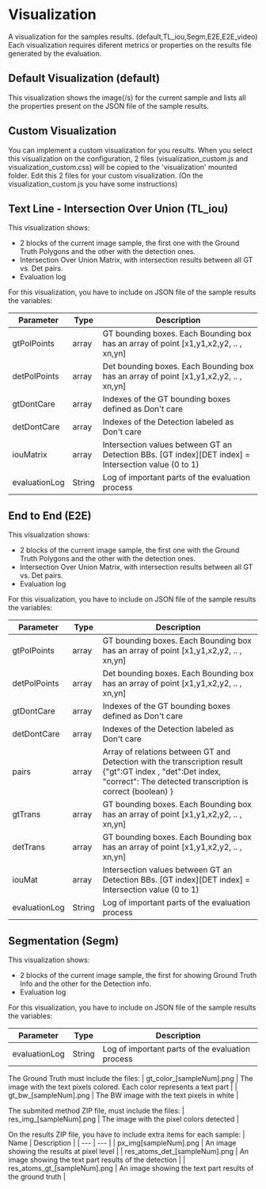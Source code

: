 # Visualization
A visualization for the samples results. (default,TL_iou,Segm,E2E,E2E_video) Each visualization requires diferent metrics or properties on the results file generated by the evaluation.

## Default Visualization (default)
This visualization shows the image(/s) for the current sample and lists all the properties present on the JSON file of the sample results.

## Custom Visualization 
You can implement a custom visualization for you results. When you select this visualization on the configuration, 2 files (visualization_custom.js and visualization_custom.css) will be copied to the 'visualization' mounted folder.
Edit this 2 files for your custom visualization. (On the visualization_custom.js you have some instructions)


## Text Line - Intersection Over Union (TL_iou)
This visualization shows:
-  2 blocks of the current image sample, the first one with the Ground Truth Polygons and the other with the detection ones.
-  Intersection Over Union Matrix, with intersection results between all GT vs. Det pairs.
-  Evaluation log

For this visualization, you have to include on JSON file of the sample results the variables:

| Parameter | Type | Description |
| --- | --- | --- |
| gtPolPoints | array | GT bounding boxes. Each Bounding box has an array of point \[x1,y1,x2,y2, .. , xn,yn\] |
| detPolPoints | array | Det bounding boxes. Each Bounding box has an array of point [x1,y1,x2,y2, .. , xn,yn] |
| gtDontCare  | array | Indexes of the GT bounding boxes defined as Don't care |
| detDontCare  | array | Indexes of the Detection labeled as Don't care |
| iouMatrix |  array |  Intersection values between GT an Detection BBs. \[GT index\]\[DET index\] = Intersection value (0 to 1) |
| evaluationLog  | String | Log of important parts of the evaluation process |


## End to End (E2E)
This visualization shows:
-  2 blocks of the current image sample, the first one with the Ground Truth Polygons and the other with the detection ones.
-  Intersection Over Union Matrix, with intersection results between all GT vs. Det pairs.
-  Evaluation log

For this visualization, you have to include on JSON file of the sample results the variables:

| Parameter | Type | Description |
| --- | --- | --- |
| gtPolPoints | array | GT bounding boxes. Each Bounding box has an array of point \[x1,y1,x2,y2, .. , xn,yn\] |
| detPolPoints | array | Det bounding boxes. Each Bounding box has an array of point [x1,y1,x2,y2, .. , xn,yn] |
| gtDontCare  | array | Indexes of the GT bounding boxes defined as Don't care |
| detDontCare  | array | Indexes of the Detection labeled as Don't care |
| pairs  | array | Array of relations between GT and Detection with the transcription result {"gt":GT index , "det":Det index, "correct": The detected transcription is correct (boolean) } |
| gtTrans | array | GT bounding boxes. Each Bounding box has an array of point \[x1,y1,x2,y2, .. , xn,yn\] |
| detTrans | array | GT bounding boxes. Each Bounding box has an array of point \[x1,y1,x2,y2, .. , xn,yn\] |
| iouMat |  array |  Intersection values between GT an Detection BBs. \[GT index\]\[DET index\] = Intersection value (0 to 1) |
| evaluationLog  | String | Log of important parts of the evaluation process |



## Segmentation (Segm)
This visualization shows:
-  2 blocks of the current image sample, the first for showing Ground Truth Info and the other for the Detection info.
-  Evaluation log

For this visualization, you have to include on JSON file of the sample results the variables:

| Parameter | Type | Description |
| --- | --- | --- |
| evaluationLog  | String | Log of important parts of the evaluation process |


The Ground Truth must include the files:
| gt_color_\[sampleNum\].png  | The image with the text pixels colored. Each color represents a text part  |
| gt_bw_\[sampleNum\].png  | The BW image with the text pixels in white |


The submited method ZIP file, must include the files:
| res_img_\[sampleNum\].png  | The image with the pixel colors detected  |

On the results ZIP file, you have to include extra items for each sample:
| Name | Description |
| --- | --- |
| px_img\[sampleNum\].png  | An image showing the results at pixel level |
| res_atoms_det_\[sampleNum\].png  | An image showing the text part results of the detection |
| res_atoms_gt_\[sampleNum\].png  | An image showing the text part results of the ground truth |




